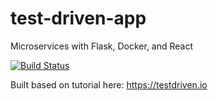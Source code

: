 # test-driven-app
Microservices with Flask, Docker, and React

[![Build Status](https://travis-ci.org/zsgilber/test-driven-app.svg?branch=master)](https://travis-ci.org/zsgilber/test-driven-app)

Built based on tutorial here: https://testdriven.io
